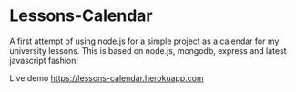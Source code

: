 # Lessons-Calendar
A first attempt of using node.js for a simple project as a calendar for my university lessons.
This is based on node.js, mongodb, express and latest javascript fashion!

Live demo https://lessons-calendar.herokuapp.com
